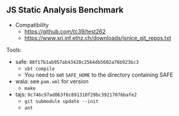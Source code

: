 ## JS Static Analysis Benchmark

- Compatibility
  - https://github.com/tc39/test262
  - https://www.sri.inf.ethz.ch/downloads/jsnice_git_repos.txt


Tools:
- safe: `88f17b1ab957ab43420c2564db5602a76b923bc3`
  - `sbt compile`
  - You need to set `SAFE_HOME` to the directory containing SAFE
- wala: see `pom.xml` for version
  - `make`
- tajs: `9c746c97ad063f8c891310f29bc39217076bafe2`
  - `git submodule update --init`
  - `ant`

